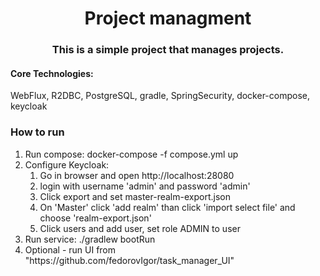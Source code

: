 <h1 align="center">Project managment</h1>

<h3 align="center">This is a simple project that manages projects. </h3>

<h4>Core Technologies:</h4> 
<p>
    WebFlux, R2DBC, PostgreSQL, gradle, SpringSecurity, docker-compose, keycloak
</p>

<h3>How to run </h3>

<ol>
  <li>Run compose: docker-compose -f compose.yml up</li>
  <li>Configure Keycloak:
    <ol>
      <li>Go in browser and open http://localhost:28080</li>
      <li>login with username 'admin' and password 'admin'</li>
      <li>Click export and set master-realm-export.json</li>
      <li>On 'Master' click 'add realm' than click 'import select file' and choose 'realm-export.json'</li>
      <li>Click users and add user, set role ADMIN to user</li>
    </ol>
  </li>
<li>Run service: ./gradlew bootRun </li>
<li>Optional - run UI from "https://github.com/fedorovIgor/task_manager_UI"</li>
</ol>


